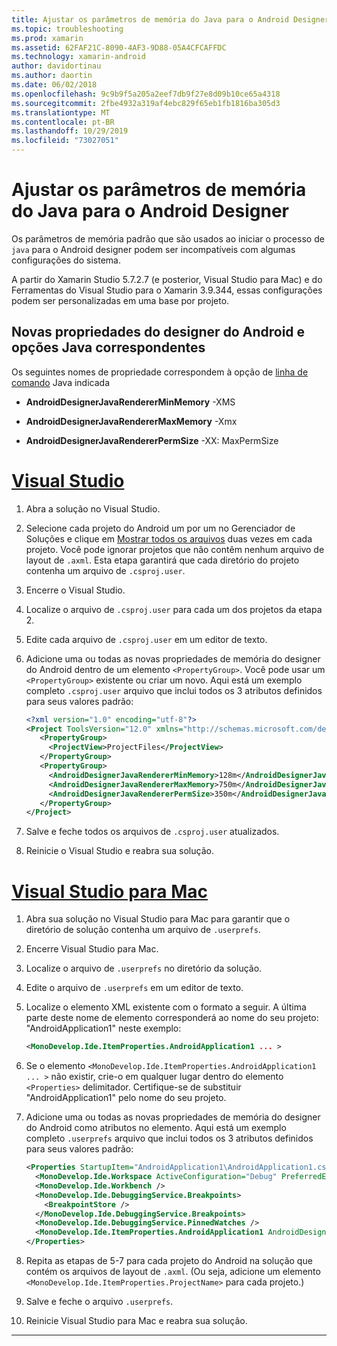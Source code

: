 ```yaml
---
title: Ajustar os parâmetros de memória do Java para o Android Designer
ms.topic: troubleshooting
ms.prod: xamarin
ms.assetid: 62FAF21C-8090-4AF3-9D88-05A4CFCAFFDC
ms.technology: xamarin-android
author: davidortinau
ms.author: daortin
ms.date: 06/02/2018
ms.openlocfilehash: 9c9b9f5a205a2eef7db9f27e8d09b10ce65a4318
ms.sourcegitcommit: 2fbe4932a319af4ebc829f65eb1fb1816ba305d3
ms.translationtype: MT
ms.contentlocale: pt-BR
ms.lasthandoff: 10/29/2019
ms.locfileid: "73027051"
---
```

# <a name="adjusting-java-memory-parameters-for-the-android-designer"></a>Ajustar os parâmetros de memória do Java para o Android Designer

Os parâmetros de memória padrão que são usados ao iniciar o processo de `java` para o Android designer podem ser incompatíveis com algumas configurações do sistema.

A partir do Xamarin Studio 5.7.2.7 (e posterior, Visual Studio para Mac) e do Ferramentas do Visual Studio para o Xamarin 3.9.344, essas configurações podem ser personalizadas em uma base por projeto.

## <a name="new-android-designer-properties-and-corresponding-java-options"></a>Novas propriedades do designer do Android e opções Java correspondentes

Os seguintes nomes de propriedade correspondem à opção de [linha de comando](https://docs.oracle.com/javase/7/docs/technotes/tools/windows/java.html) Java indicada

- **AndroidDesignerJavaRendererMinMemory** -XMS

- **AndroidDesignerJavaRendererMaxMemory** -Xmx

- **AndroidDesignerJavaRendererPermSize** -XX: MaxPermSize

# <a name="visual-studiotabwindows"></a>[Visual Studio](#tab/windows)

1. Abra a solução no Visual Studio.

2. Selecione cada projeto do Android um por um no Gerenciador de Soluções e clique em [Mostrar todos os arquivos](https://docs.microsoft.com/previous-versions/visualstudio/visual-studio-2008/4afxey9h(v=vs.90)) duas vezes em cada projeto. Você pode ignorar projetos que não contêm nenhum arquivo de layout de `.axml`. Esta etapa garantirá que cada diretório do projeto contenha um arquivo de `.csproj.user`.

3. Encerre o Visual Studio.

4. Localize o arquivo de `.csproj.user` para cada um dos projetos da etapa 2.

5. Edite cada arquivo de `.csproj.user` em um editor de texto.

6. Adicione uma ou todas as novas propriedades de memória do designer do Android dentro de um elemento `<PropertyGroup>`. Você pode usar um `<PropertyGroup>` existente ou criar um novo. Aqui está um exemplo completo `.csproj.user` arquivo que inclui todos os 3 atributos definidos para seus valores padrão:

    ```xml
    <?xml version="1.0" encoding="utf-8"?>
    <Project ToolsVersion="12.0" xmlns="http://schemas.microsoft.com/developer/msbuild/2003">
       <PropertyGroup>
         <ProjectView>ProjectFiles</ProjectView>
       </PropertyGroup>
       <PropertyGroup>
         <AndroidDesignerJavaRendererMinMemory>128m</AndroidDesignerJavaRendererMinMemory>
         <AndroidDesignerJavaRendererMaxMemory>750m</AndroidDesignerJavaRendererMaxMemory>
         <AndroidDesignerJavaRendererPermSize>350m</AndroidDesignerJavaRendererPermSize>
       </PropertyGroup>
    </Project>
    ```

7. Salve e feche todos os arquivos de `.csproj.user` atualizados.

8. Reinicie o Visual Studio e reabra sua solução.

# <a name="visual-studio-for-mactabmacos"></a>[Visual Studio para Mac](#tab/macos)

1. Abra sua solução no Visual Studio para Mac para garantir que o diretório de solução contenha um arquivo de `.userprefs`.

2. Encerre Visual Studio para Mac.

3. Localize o arquivo de `.userprefs` no diretório da solução.

4. Edite o arquivo de `.userprefs` em um editor de texto.

5. Localize o elemento XML existente com o formato a seguir. A última parte deste nome de elemento corresponderá ao nome do seu projeto: "AndroidApplication1" neste exemplo:

    ```xml
    <MonoDevelop.Ide.ItemProperties.AndroidApplication1 ... >
    ```

6. Se o elemento `<MonoDevelop.Ide.ItemProperties.AndroidApplication1 ... >` não existir, crie-o em qualquer lugar dentro do elemento `<Properties>` delimitador. Certifique-se de substituir "AndroidApplication1" pelo nome do seu projeto.

7. Adicione uma ou todas as novas propriedades de memória do designer do Android como atributos no elemento. Aqui está um exemplo completo `.userprefs` arquivo que inclui todos os 3 atributos definidos para seus valores padrão:

    ```xml
    <Properties StartupItem="AndroidApplication1\AndroidApplication1.csproj">
      <MonoDevelop.Ide.Workspace ActiveConfiguration="Debug" PreferredExecutionTarget="Android.SelectDevice" />
      <MonoDevelop.Ide.Workbench />
      <MonoDevelop.Ide.DebuggingService.Breakpoints>
        <BreakpointStore />
      </MonoDevelop.Ide.DebuggingService.Breakpoints>
      <MonoDevelop.Ide.DebuggingService.PinnedWatches />
      <MonoDevelop.Ide.ItemProperties.AndroidApplication1 AndroidDesignerJavaRendererMinMemory="128m" AndroidDesignerJavaRendererMaxMemory="750m" AndroidDesignerJavaRendererPermSize="350m" />
    </Properties>
    ```

8. Repita as etapas de 5-7 para cada projeto do Android na solução que contém os arquivos de layout de `.axml`. (Ou seja, adicione um elemento `<MonoDevelop.Ide.ItemProperties.ProjectName>` para cada projeto.)

9. Salve e feche o arquivo `.userprefs`.

10. Reinicie Visual Studio para Mac e reabra sua solução.

-----
